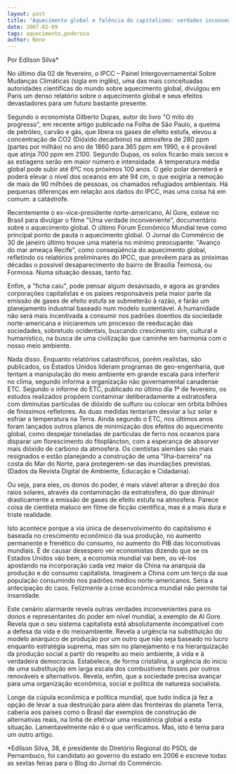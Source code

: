 ```yaml
---
layout: post
title: "Aquecimento global e falência do capitalismo: verdades inconvenientes para os donos do poder"
date: 2007-02-09
tags: aquecimento,poderosa
author: None
---
```


Por Edilson Silva*

No último dia 02 de fevereiro, o IPCC – Painel Intergovernamental Sobre Mudanças Climáticas (sigla em inglês), uma das mais conceituadas autoridades científicas do mundo sobre aquecimento global, divulgou em Paris um denso relatório sobre o aquecimento global e seus efeitos devastadores para um futuro bastante presente. 

Segundo o economista Gilberto Dupas, autor do livro \"O mito do progresso\", em recente artigo publicado na Folha de São Paulo, a queima de petróleo, carvão e gás, que libera os gases de efeito estufa, elevou a concentração de CO2 (Dióxido decarbono) na atmosfera de 280 ppm (partes por milhão) no ano de 1860 para 365 ppm em 1990, e é provável que atinja 700 ppm em 2100. 
Segundo Dupas, os solos ficarão mais secos e as estiagens serão em maior número e intensidade. A temperatura média global pode subir até 6ºC nos próximos 100 anos. O gelo polar derreterá e poderá elevar o nível dos oceanos em até 94 cm, o que exigiria a remoção de mais de 90 milhões de pessoas, os chamados refugiados ambientais. Há pequenas diferenças em relação aos dados do IPCC, mas uma coisa há em comum: a catástrofe.

Recentemente o ex-vice-presidente norte-americano, Al Gore, esteve no Brasil para divulgar o filme \"Uma verdade inconveniente\", documentário sobre o aquecimento global. O último Fórum Econômico Mundial teve como principal ponto de pauta o aquecimento global. O Jornal do Commércio de 30 de janeiro último trouxe uma matéria no mínimo preocupante: \"Avanço do mar ameaça Recife\", como conseqüência do aquecimento global, refletindo os relatórios preliminares do IPCC, que prevêem para as próximas décadas o possível desaparecimento do bairro de Brasília Teimosa, ou Formosa. Numa situação dessas, tanto faz. 

Enfim, a \"ficha caiu\", pode pensar algum desavisado, e agora as grandes corporações capitalistas e os países responsáveis pela maior parte da emissão de gases de efeito estufa se submeterão à razão, e farão um planejamento industrial baseado num modelo sustentável. A humanidade não será mais incentivada a consumir nos padrões doentios da sociedade norte-americana e iniciaremos um processo de reeducação das sociedades, sobretudo ocidentais, buscando crescimento sim, cultural e humanístico, na busca de uma civilização que caminhe em harmonia com o nosso meio ambiente. 

Nada disso. Enquanto relatórios catastróficos, porém realistas, são publicados, os Estados Unidos lideram programas de geo-engenharia, que tentam a manipulação do meio ambiente em grande escala para interferir no clima, segundo informa a organização não governamental canadense ETC. 
Segundo o informe do ETC, publicado no último dia 1º de fevereiro, os estudos realizados propõem contaminar deliberadamente a estratosfera com diminutas partículas de dióxido de sulfuro ou colocar em órbita bilhões de finíssimos refletores. As duas medidas tentariam desviar a luz solar e esfriar a temperatura na Terra. Ainda segundo o ETC, nos últimos anos foram lançados outros planos de minimização dos efeitos do aquecimento global, como despejar toneladas de partículas de ferro nos oceanos para disparar um florescimento do fitoplâncton, com a esperança de absorver mais dióxido de carbono da atmosfera. 
Os cientistas alemães são mais resignados e estão planejando a construção de uma \"Ilha-barreira\" na costa do Mar do Norte, para protegerem-se das inundações previstas. (Dados da Revista Digital de Ambiente, Educação e Cidadania).

Ou seja, para eles, os donos do poder, é mais viável alterar a direção dos raios solares, através da contaminação da estratosfera, do que diminuir drasticamente a emissão de gases de efeito estufa na atmosfera. Parece coisa de cientista maluco em filme de ficção científica, mas é a mais dura e triste realidade.

Isto acontece porque a via única de desenvolvimento do capitalismo é baseada no crescimento econômico da sua produção, no aumento permanente e frenético do consumo, no aumento do PIB das locomotivas mundiais. É de causar desespero ver economistas dizendo que se os Estados Unidos vão bem, a economia mundial vai bem, ou vê-los apostando na incorporação cada vez maior da China na anarquia da produção e do consumo capitalista. 
Imaginem a China com um terço da sua população consumindo nos padrões médios norte-americanos. Seria a antecipação do caos. Felizmente a crise econômica mundial não permite tal insanidade.

Este cenário alarmante revela outras verdades inconvenientes para os donos e representantes do poder em nível mundial, a exemplo de Al Gore. Revela que o seu sistema capitalista está absolutamente incompatível com a defesa da vida e do meioambiente. 
Revela a urgência na substituição do modelo anárquico de produção por um outro que não seja baseado no lucro enquanto estratégia suprema, mas sim no planejamento e na hierarquização da produção social a partir do respeito ao meio ambiente, à vida e à verdadeira democracia. Estabelece, de forma cristalina, a urgência do início de uma substituição em larga escala dos combustíveis fósseis por outros renováveis e alternativos. Revela, enfim, que a sociedade precisa avançar para uma organização econômica, social e política de natureza socialista.

Longe da cúpula econômica e política mundial, que tudo indica já fez a opção de levar a sua destruição para além das fronteiras do planeta Terra, caberia aos países como o Brasil dar exemplos de construção de alternativas reais, na linha de efetivar uma resistência global a esta situação. Lamentavelmente não é o que verificamos.
Mas, isto é tema para um outro artigo.

*Edilson Silva, 38, é presidente do Diretório Regional do PSOL de Pernambuco, foi candidato ao governo do estado em 2006 e escreve todas as sextas feiras para o Blog do Jornal do Commércio. 